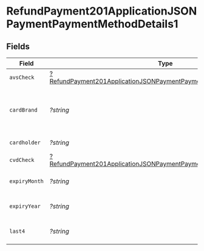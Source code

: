 # RefundPayment201ApplicationJSONPaymentPaymentMethodDetails1


## Fields

| Field                                                                                                                                                                  | Type                                                                                                                                                                   | Required                                                                                                                                                               | Description                                                                                                                                                            | Example                                                                                                                                                                |
| ---------------------------------------------------------------------------------------------------------------------------------------------------------------------- | ---------------------------------------------------------------------------------------------------------------------------------------------------------------------- | ---------------------------------------------------------------------------------------------------------------------------------------------------------------------- | ---------------------------------------------------------------------------------------------------------------------------------------------------------------------- | ---------------------------------------------------------------------------------------------------------------------------------------------------------------------- |
| `avsCheck`                                                                                                                                                             | [?RefundPayment201ApplicationJSONPaymentPaymentMethodDetails1AvsCheck](../../models/operations/RefundPayment201ApplicationJSONPaymentPaymentMethodDetails1AvsCheck.md) | :heavy_minus_sign:                                                                                                                                                     | N/A                                                                                                                                                                    |                                                                                                                                                                        |
| `cardBrand`                                                                                                                                                            | *?string*                                                                                                                                                              | :heavy_minus_sign:                                                                                                                                                     | Card brand of the card, for example, visa, master.                                                                                                                     | visa                                                                                                                                                                   |
| `cardholder`                                                                                                                                                           | *?string*                                                                                                                                                              | :heavy_minus_sign:                                                                                                                                                     | Card holder name.                                                                                                                                                      | John Doe                                                                                                                                                               |
| `cvdCheck`                                                                                                                                                             | [?RefundPayment201ApplicationJSONPaymentPaymentMethodDetails1CvdCheck](../../models/operations/RefundPayment201ApplicationJSONPaymentPaymentMethodDetails1CvdCheck.md) | :heavy_minus_sign:                                                                                                                                                     | N/A                                                                                                                                                                    |                                                                                                                                                                        |
| `expiryMonth`                                                                                                                                                          | *?string*                                                                                                                                                              | :heavy_minus_sign:                                                                                                                                                     | Expiration month for the card.                                                                                                                                         | 12                                                                                                                                                                     |
| `expiryYear`                                                                                                                                                           | *?string*                                                                                                                                                              | :heavy_minus_sign:                                                                                                                                                     | Expiration year for the card.                                                                                                                                          | 2023                                                                                                                                                                   |
| `last4`                                                                                                                                                                | *?string*                                                                                                                                                              | :heavy_minus_sign:                                                                                                                                                     | Last 4 digits of the card.                                                                                                                                             | 3456                                                                                                                                                                   |